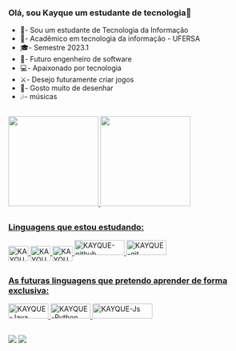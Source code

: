 ### Olá, sou Kayque um estudante de tecnologia👋

- 🌱- Sou um estudante de Tecnologia da Informação
- 🤖- Acadêmico em tecnologia da informação - UFERSA
- 🎓- Semestre 2023.1
- 🧠- Futuro engenheiro de software
- 💻- Apaixonado por tecnologia
- ⚔️- Desejo futuramente criar jogos
- 🏹- Gosto muito de desenhar
- 🎶- músicas

##

<div>
<a href="https://beacons.ai/KayqueLopes99">
  <img height="180em" src="https://github-readme-stats.vercel.app/api?username=KayqueLopes99&show_icons=true&theme=dark&include_all_commits=true&count_private=true"/>
  <img height="180em" src="https://github-readme-stats.vercel.app/api/top-langs/?username=KayqueLopes99&layout=compact&langs=16&theme=dark"/>
<div>

##
### Linguagens que estou estudando:
<img align="center" alt="KAYQUE-HTML" height="30" width="40" src="https://icongr.am/devicon/html5-original.svg?size=148&color=currentColor">  
 <img align="center" alt="KAYQUE-CSS" height="30" width="40" src="https://icongr.am/devicon/css3-original.svg?size=148&color=currentColor">
<img align="center" alt="KAYQUE-c" height="30" width="40" src="https://icongr.am/devicon/c-original.svg?size=148&color=currentColor">          
<img aling="center" alt="KAYQUE-github" height="30" width="100" src="https://img.shields.io/badge/GitHub-100000?style=for-the-badge&logo=github&logoColor=white">
<img aling="center" alt="KAYQUE-git" height="30" width="80" src="https://img.shields.io/badge/git-%23F05033.svg?style=for-the-badge&logo=git&logoColor=white">
 </div>

##

### As futuras linguagens que pretendo aprender de forma exclusiva:

<img aling="center" alt="KAYQUE-Java" height="30" width="80" src="https://img.shields.io/badge/Java-ED8B00?style=for-the-badge&logo=openjdk&logoColor=white"> <img aling="center" alt="KAYQUE-Python" height="30" width="80" src="https://img.shields.io/badge/Python-14354C?style=for-the-badge&logo=python&logoColor=white"> <img aling="center" alt="KAYQUE-Js" height="30" width="120" src="https://img.shields.io/badge/JavaScript-323330?style=for-the-badge&logo=javascript&logoColor=F7DF1E">

##

<div>
  <a href="https://instagram.com/kayquelopes.2015?igshid=NGVhN2U2NjQ0Yg==" target="_blank"><img src="https://img.shields.io/badge/Instagram-E4405F?style=for-the-badge&logo=instagram&logoColor=white" target="_blank"></a>
  <a href = "mailto:kaiquelopes.601@gmail.com"><img src="https://img.shields.io/badge/Gmail-D14836?style=for-the-badge&logo=gmail&logoColor=white" alvo ="_blank"></a>
  
</div>


